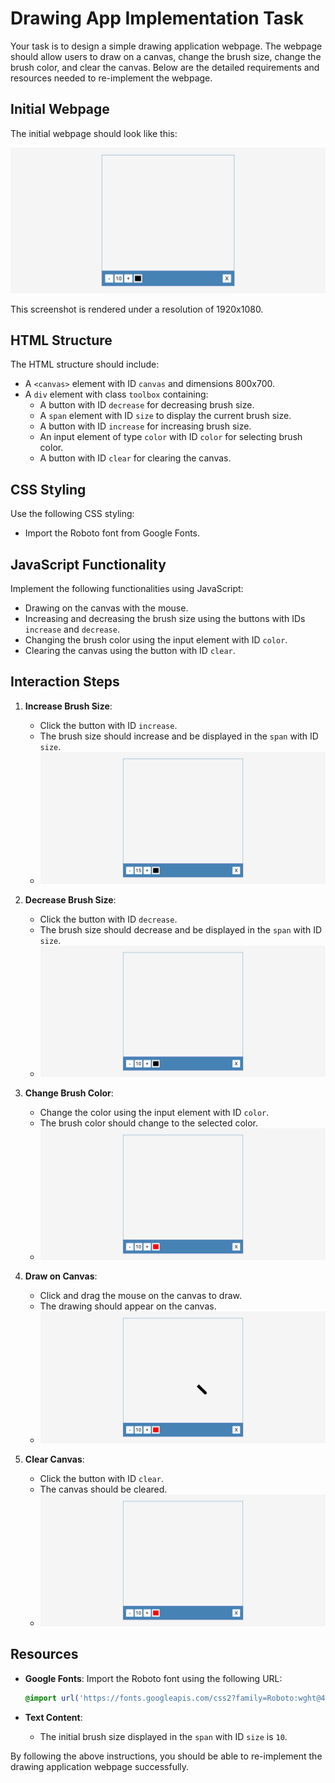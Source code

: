 
# Drawing App Implementation Task

Your task is to design a simple drawing application webpage. The webpage should allow users to draw on a canvas, change the brush size, change the brush color, and clear the canvas. Below are the detailed requirements and resources needed to re-implement the webpage.

## Initial Webpage

The initial webpage should look like this:

![initial webpage](./_images/origin.png)

This screenshot is rendered under a resolution of 1920x1080.

## HTML Structure

The HTML structure should include:
- A `<canvas>` element with ID `canvas` and dimensions 800x700.
- A `div` element with class `toolbox` containing:
  - A button with ID `decrease` for decreasing brush size.
  - A `span` element with ID `size` to display the current brush size.
  - A button with ID `increase` for increasing brush size.
  - An input element of type `color` with ID `color` for selecting brush color.
  - A button with ID `clear` for clearing the canvas.

## CSS Styling

Use the following CSS styling:
- Import the Roboto font from Google Fonts.

## JavaScript Functionality

Implement the following functionalities using JavaScript:
- Drawing on the canvas with the mouse.
- Increasing and decreasing the brush size using the buttons with IDs `increase` and `decrease`.
- Changing the brush color using the input element with ID `color`.
- Clearing the canvas using the button with ID `clear`.

## Interaction Steps

1. **Increase Brush Size**:
   - Click the button with ID `increase`.
   - The brush size should increase and be displayed in the `span` with ID `size`.
   - ![after increase brush size](./_images/after_increase_brush_size.png)

2. **Decrease Brush Size**:
   - Click the button with ID `decrease`.
   - The brush size should decrease and be displayed in the `span` with ID `size`.
   - ![after decrease brush size](./_images/after_decrease_brush_size.png)

3. **Change Brush Color**:
   - Change the color using the input element with ID `color`.
   - The brush color should change to the selected color.
   - ![after change brush color](./_images/after_change_brush_color.png)

4. **Draw on Canvas**:
   - Click and drag the mouse on the canvas to draw.
   - The drawing should appear on the canvas.
   - ![after draw on canvas](./_images/after_draw_on_canvas.png)

5. **Clear Canvas**:
   - Click the button with ID `clear`.
   - The canvas should be cleared.
   - ![after clear canvas](./_images/after_clear_canvas.png)

## Resources

- **Google Fonts**: Import the Roboto font using the following URL:
  ```css
  @import url('https://fonts.googleapis.com/css2?family=Roboto:wght@400;700&display=swap');
  ```

- **Text Content**:
  
  - The initial brush size displayed in the `span` with ID `size` is `10`.

By following the above instructions, you should be able to re-implement the drawing application webpage successfully.
